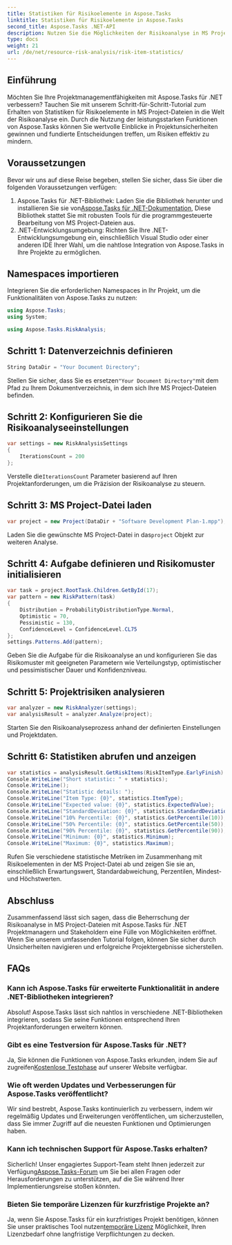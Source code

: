 ```yaml
---
title: Statistiken für Risikoelemente in Aspose.Tasks
linktitle: Statistiken für Risikoelemente in Aspose.Tasks
second_title: Aspose.Tasks .NET-API
description: Nutzen Sie die Möglichkeiten der Risikoanalyse in MS Project-Dateien mit Aspose.Tasks für .NET. Gewinnen Sie Erkenntnisse, mindern Sie Unsicherheiten und steigern Sie mühelos den Projekterfolg.
type: docs
weight: 21
url: /de/net/resource-risk-analysis/risk-item-statistics/
---
```

## Einführung
Möchten Sie Ihre Projektmanagementfähigkeiten mit Aspose.Tasks für .NET verbessern? Tauchen Sie mit unserem Schritt-für-Schritt-Tutorial zum Erhalten von Statistiken für Risikoelemente in MS Project-Dateien in die Welt der Risikoanalyse ein. Durch die Nutzung der leistungsstarken Funktionen von Aspose.Tasks können Sie wertvolle Einblicke in Projektunsicherheiten gewinnen und fundierte Entscheidungen treffen, um Risiken effektiv zu mindern.
## Voraussetzungen
Bevor wir uns auf diese Reise begeben, stellen Sie sicher, dass Sie über die folgenden Voraussetzungen verfügen:
1.  Aspose.Tasks für .NET-Bibliothek: Laden Sie die Bibliothek herunter und installieren Sie sie von[Aspose.Tasks für .NET-Dokumentation](https://reference.aspose.com/tasks/net/), Diese Bibliothek stattet Sie mit robusten Tools für die programmgesteuerte Bearbeitung von MS Project-Dateien aus.
2. .NET-Entwicklungsumgebung: Richten Sie Ihre .NET-Entwicklungsumgebung ein, einschließlich Visual Studio oder einer anderen IDE Ihrer Wahl, um die nahtlose Integration von Aspose.Tasks in Ihre Projekte zu ermöglichen.

## Namespaces importieren
Integrieren Sie die erforderlichen Namespaces in Ihr Projekt, um die Funktionalitäten von Aspose.Tasks zu nutzen:
```csharp
using Aspose.Tasks;
using System;

using Aspose.Tasks.RiskAnalysis;
```

## Schritt 1: Datenverzeichnis definieren
```csharp
String DataDir = "Your Document Directory";
```
 Stellen Sie sicher, dass Sie es ersetzen`"Your Document Directory"`mit dem Pfad zu Ihrem Dokumentverzeichnis, in dem sich Ihre MS Project-Dateien befinden.
## Schritt 2: Konfigurieren Sie die Risikoanalyseeinstellungen
```csharp
var settings = new RiskAnalysisSettings
{
    IterationsCount = 200
};
```
 Verstelle die`IterationsCount` Parameter basierend auf Ihren Projektanforderungen, um die Präzision der Risikoanalyse zu steuern.
## Schritt 3: MS Project-Datei laden
```csharp
var project = new Project(DataDir + "Software Development Plan-1.mpp");
```
 Laden Sie die gewünschte MS Project-Datei in das`project` Objekt zur weiteren Analyse.
## Schritt 4: Aufgabe definieren und Risikomuster initialisieren
```csharp
var task = project.RootTask.Children.GetById(17);
var pattern = new RiskPattern(task)
{
    Distribution = ProbabilityDistributionType.Normal,
    Optimistic = 70,
    Pessimistic = 130,
    ConfidenceLevel = ConfidenceLevel.CL75
};
settings.Patterns.Add(pattern);
```
Geben Sie die Aufgabe für die Risikoanalyse an und konfigurieren Sie das Risikomuster mit geeigneten Parametern wie Verteilungstyp, optimistischer und pessimistischer Dauer und Konfidenzniveau.
## Schritt 5: Projektrisiken analysieren
```csharp
var analyzer = new RiskAnalyzer(settings);
var analysisResult = analyzer.Analyze(project);
```
Starten Sie den Risikoanalyseprozess anhand der definierten Einstellungen und Projektdaten.
## Schritt 6: Statistiken abrufen und anzeigen
```csharp
var statistics = analysisResult.GetRiskItems(RiskItemType.EarlyFinish).Get(project.RootTask);
Console.WriteLine("Short statistic: " + statistics);
Console.WriteLine();
Console.WriteLine("Statistic details: ");
Console.WriteLine("Item Type: {0}", statistics.ItemType);
Console.WriteLine("Expected value: {0}", statistics.ExpectedValue);
Console.WriteLine("StandardDeviation: {0}", statistics.StandardDeviation);
Console.WriteLine("10% Percentile: {0}", statistics.GetPercentile(10));
Console.WriteLine("50% Percentile: {0}", statistics.GetPercentile(50));
Console.WriteLine("90% Percentile: {0}", statistics.GetPercentile(90));
Console.WriteLine("Minimum: {0}", statistics.Minimum);
Console.WriteLine("Maximum: {0}", statistics.Maximum);
```
Rufen Sie verschiedene statistische Metriken im Zusammenhang mit Risikoelementen in der MS Project-Datei ab und zeigen Sie sie an, einschließlich Erwartungswert, Standardabweichung, Perzentilen, Mindest- und Höchstwerten.

## Abschluss
Zusammenfassend lässt sich sagen, dass die Beherrschung der Risikoanalyse in MS Project-Dateien mit Aspose.Tasks für .NET Projektmanagern und Stakeholdern eine Fülle von Möglichkeiten eröffnet. Wenn Sie unserem umfassenden Tutorial folgen, können Sie sicher durch Unsicherheiten navigieren und erfolgreiche Projektergebnisse sicherstellen.
## FAQs
### Kann ich Aspose.Tasks für erweiterte Funktionalität in andere .NET-Bibliotheken integrieren?
Absolut! Aspose.Tasks lässt sich nahtlos in verschiedene .NET-Bibliotheken integrieren, sodass Sie seine Funktionen entsprechend Ihren Projektanforderungen erweitern können.
### Gibt es eine Testversion für Aspose.Tasks für .NET?
 Ja, Sie können die Funktionen von Aspose.Tasks erkunden, indem Sie auf zugreifen[Kostenlose Testphase](https://releases.aspose.com/) auf unserer Website verfügbar.
### Wie oft werden Updates und Verbesserungen für Aspose.Tasks veröffentlicht?
Wir sind bestrebt, Aspose.Tasks kontinuierlich zu verbessern, indem wir regelmäßig Updates und Erweiterungen veröffentlichen, um sicherzustellen, dass Sie immer Zugriff auf die neuesten Funktionen und Optimierungen haben.
### Kann ich technischen Support für Aspose.Tasks erhalten?
Sicherlich! Unser engagiertes Support-Team steht Ihnen jederzeit zur Verfügung[Aspose.Tasks-Forum](https://forum.aspose.com/c/tasks/15) um Sie bei allen Fragen oder Herausforderungen zu unterstützen, auf die Sie während Ihrer Implementierungsreise stoßen könnten.
### Bieten Sie temporäre Lizenzen für kurzfristige Projekte an?
 Ja, wenn Sie Aspose.Tasks für ein kurzfristiges Projekt benötigen, können Sie unser praktisches Tool nutzen[temporäre Lizenz](https://purchase.aspose.com/temporary-license/) Möglichkeit, Ihren Lizenzbedarf ohne langfristige Verpflichtungen zu decken.
